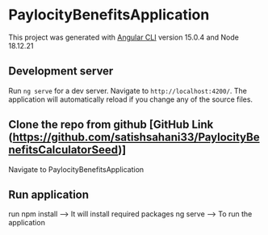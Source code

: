 # PaylocityBenefitsApplication

This project was generated with [Angular CLI](https://github.com/angular/angular-cli) version 15.0.4 and Node 18.12.21

## Development server

Run `ng serve` for a dev server. Navigate to `http://localhost:4200/`. The application will automatically reload if you change any of the source files.

## Clone the repo from github [GitHub Link (https://github.com/satishsahani33/PaylocityBenefitsCalculatorSeed)]

Navigate to PaylocityBenefitsApplication

## Run application
run npm install --> It will install required packages
ng serve --> To run the application
